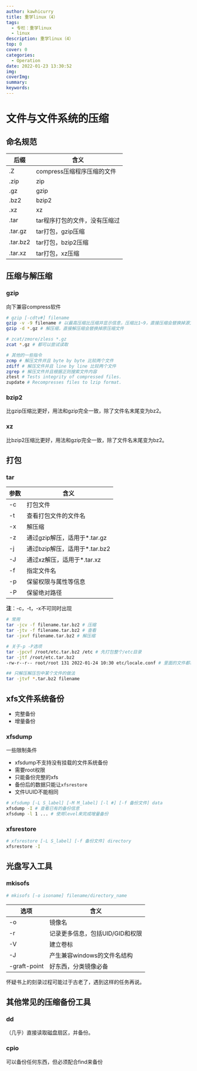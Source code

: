 ```yaml
---
author: kawhicurry
title: 重学linux（4）
tags:
  - 专栏：重学linux
  - linux
description: 重学linux（4）
top: 0
cover: 0
categories:
  - Operation
date: 2022-01-23 13:30:52
img:
coverImg:
summary:
keywords:
---
```


# 文件与文件系统的压缩

## 命名规范

| 后缀     | 含义                          |
| -------- | ----------------------------- |
| .Z       | compress压缩程序压缩的文件    |
| .zip     | zip                           |
| .gz      | gzip                          |
| .bz2     | bzip2                         |
| .xz      | xz                            |
| .tar     | tar程序打包的文件，没有压缩过 |
| .tar.gz  | tar打包，gzip压缩             |
| .tar.bz2 | tar打包，bzip2压缩            |
| .tar.xz  | tar打包，xz压缩               |

## 压缩与解压缩

### gzip

向下兼容compress软件

```bash
# gzip [-cdtv#] filename
gzip -v -9 filename # 以最高压缩比压缩并显示信息，压缩比1~9，直接压缩会替换掉源文件
gzip -d *.gz # 解压缩，直接解压缩会替换掉原压缩文件

# zcat/zmore/zless *.gz
zcat *.gz # 都可以尝试读取

# 其他的一些指令
zcmp # 解压文件并且 byte by byte 比较两个文件
zdiff # 解压文件并且 line by line 比较两个文件
zgrep # 解压文件并且根据正则搜索文件内容
ztest # Tests integrity of compressed files.
zupdate # Recompresses files to lzip format.
```

### bzip2

比gzip压缩比更好，用法和gzip完全一致，除了文件名末尾变为bz2。

### xz

比bzip2压缩比更好，用法和gzip完全一致，除了文件名末尾变为bz2。

## 打包

### tar

| 参数 | 含义                          |
| ---- | ----------------------------- |
| -c   | 打包文件                      |
| -t   | 查看打包文件的文件名          |
| -x   | 解压缩                        |
| -z   | 通过gzip解压，适用于*.tar.gz  |
| -j   | 通过bzip解压，适用于*.tar.bz2 |
| -J   | 通过xz解压，适用于*.tar.xz    |
| -f   | 指定文件名                    |
| -p   | 保留权限与属性等信息          |
| -P   | 保留绝对路径                  |

**注**：-c，-t，-x不可同时出现

```bash
# 常用
tar -jcv -f filename.tar.bz2 # 压缩
tar -jtv -f filename.tar.bz2 # 查看
tar -jxvf filename.tar.bz2 # 解压缩

# 关于-p -P选项
tar -jpcvf /root/etc.tar.bz2 /etc # 先打包整个/etc目录
tar -jtf /root/etc.tar.bz2
-rw-r--r-- root/root 131 2022-01-24 10:30 etc/locale.conf # 里面的文件都被移除了根目录，这样解压时就不会被放回原来的目录，如果将p选项改为P，则会保留根目录

## 只解压解压包中某个文件的做法
tar -jtvf *.tar.bz2 filename
```

## xfs文件系统备份

- 完整备份
- 增量备份

### xfsdump

一些限制条件

- xfsdump不支持没有挂载的文件系统备份
- 需要root权限
- 只能备份完整的xfs
- 备份后的数据只能让`xfsrestore`
- 文件UUID不能相同

```bash
# xfsdump [-L S_label] [-M M_label] [-l #] [-f 备份文件] data
xfsdump -I # 查看已有的备份信息
xfsdump -l 1 ... # 使用level来完成增量备份
```

### xfsrestore

```bash
# xfsrestore [-L S_label] [-f 备份文件] directory
xfsrestore -I
```

## 光盘写入工具

### mkisofs

```bash
# mkisofs [-o isoname] filename/directory_name
```

| 选项         | 含义                            |
| ------------ | ------------------------------- |
| -o           | 镜像名                          |
| -r           | 记录更多信息，包括UID/GID和权限 |
| -V           | 建立卷标                        |
| -J           | 产生兼容windows的文件名结构     |
| -graft-point | 好东西，分类镜像必备            |

怀疑书上的刻录过程可能过于古老了，遇到这样的任务再说。

## 其他常见的压缩备份工具

### dd

（几乎）直接读取磁盘扇区，并备份。

### cpio

可以备份任何东西，但必须配合find来备份
